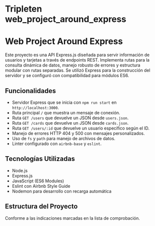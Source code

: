 # Tripleten web_project_around_express

# Web Project Around Express

Este proyecto es una API Express.js diseñada para servir información de usuarios y tarjetas a través de endpoints REST. Implementa rutas para la consulta dinámica de datos, manejo robusto de errores y estructura modular con rutas separadas. Se utilizó Express para la construcción del servidor y se configuró con compatibilidad para módulos ES6.

## Funcionalidades

- Servidor Express que se inicia con `npm run start` en `http://localhost:3000`.
- Ruta principal `/` que muestra un mensaje de conexión.
- Ruta `GET /users` que devuelve un JSON desde `users.json`.
- Ruta `GET /cards` que devuelve un JSON desde `cards.json`.
- Ruta `GET /users/:id` que devuelve un usuario específico según el ID.
- Manejo de errores HTTP 404 y 500 con mensajes personalizados.
- Uso de `fs` y `path` para manejo de archivos de datos.
- Linter configurado con `airbnb-base` y `eslint`.

## Tecnologías Utilizadas

- Node.js
- Express.js
- JavaScript (ES6 Modules)
- Eslint con Airbnb Style Guide
- Nodemon para desarrollo con recarga automática

## Estructura del Proyecto

Conforme a las indicaciones marcadas en la lista de comprobación.
